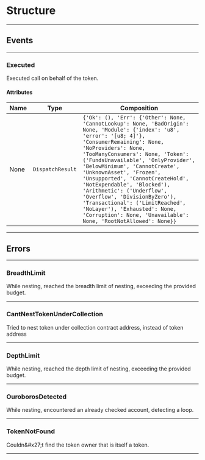
# Structure

---------
## Events

---------
### Executed
Executed call on behalf of the token.
#### Attributes
| Name | Type | Composition
| -------- | -------- | -------- |
| None | `DispatchResult` | ```{'Ok': (), 'Err': {'Other': None, 'CannotLookup': None, 'BadOrigin': None, 'Module': {'index': 'u8', 'error': '[u8; 4]'}, 'ConsumerRemaining': None, 'NoProviders': None, 'TooManyConsumers': None, 'Token': ('FundsUnavailable', 'OnlyProvider', 'BelowMinimum', 'CannotCreate', 'UnknownAsset', 'Frozen', 'Unsupported', 'CannotCreateHold', 'NotExpendable', 'Blocked'), 'Arithmetic': ('Underflow', 'Overflow', 'DivisionByZero'), 'Transactional': ('LimitReached', 'NoLayer'), 'Exhausted': None, 'Corruption': None, 'Unavailable': None, 'RootNotAllowed': None}}```

---------
## Errors

---------
### BreadthLimit
While nesting, reached the breadth limit of nesting, exceeding the provided budget.

---------
### CantNestTokenUnderCollection
Tried to nest token under collection contract address, instead of token address

---------
### DepthLimit
While nesting, reached the depth limit of nesting, exceeding the provided budget.

---------
### OuroborosDetected
While nesting, encountered an already checked account, detecting a loop.

---------
### TokenNotFound
Couldn&\#x27;t find the token owner that is itself a token.

---------
